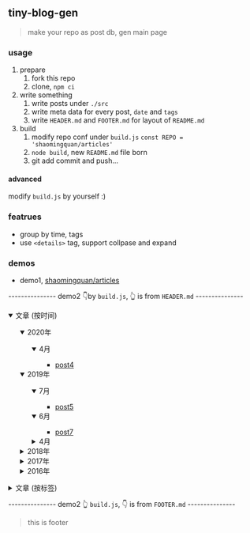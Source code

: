 ## tiny-blog-gen

> make your repo as post db, gen main page

### usage

1. prepare
    1. fork this repo
    2. clone, `npm ci`
2. write something
    1. write posts under `./src`
    2. write meta data for every post, `date` and `tags`
    3. write `HEADER.md` and `FOOTER.md` for layout of `README.md`
3. build
    1. modify repo conf under `build.js` `const REPO = 'shaomingquan/articles'`
    2. `node build`, new `README.md` file born
    3. git add commit and push...

#### advanced

modify `build.js` by yourself :)

### featrues

- group by time, tags
- use `<details>` tag, support collpase and expand

### demos

- demo1, [shaomingquan/articles](https://github.com/shaomingquan/articles/blob/master/README.md#%E6%AC%A2%E8%BF%8E)

--------------- demo2 👇by `build.js`, 👆 is from `HEADER.md` ---------------
<details open>
    <summary>文章 (按时间)</summary>
    <ul>
        <details open>
    <summary>2020年</summary>
    <ul>
        <details open>
    <summary>4月</summary>
    <ul>
        <ul><li><a href="https://github.com/shaomingquan/articles/blob/master/src/post4.md">post4</a><span>&nbsp;</span></li></ul>
    </ul>
</details>
    </ul>
</details><details open>
    <summary>2019年</summary>
    <ul>
        <details open>
    <summary>7月</summary>
    <ul>
        <ul><li><a href="https://github.com/shaomingquan/articles/blob/master/src/post5.md">post5</a><span>&nbsp;</span></li></ul>
    </ul>
</details><details open>
    <summary>6月</summary>
    <ul>
        <ul><li><a href="https://github.com/shaomingquan/articles/blob/master/src/post7.md">post7</a><span>&nbsp;</span></li></ul>
    </ul>
</details><details >
    <summary>4月</summary>
    <ul>
        <ul><li><a href="https://github.com/shaomingquan/articles/blob/master/src/post3.md">post3</a><span>&nbsp;</span></li></ul>
    </ul>
</details>
    </ul>
</details><details >
    <summary>2018年</summary>
    <ul>
        <details >
    <summary>12月</summary>
    <ul>
        <ul><li><a href="https://github.com/shaomingquan/articles/blob/master/src/post6.md">post6</a><span>&nbsp;</span></li></ul>
    </ul>
</details>
    </ul>
</details><details >
    <summary>2017年</summary>
    <ul>
        <details >
    <summary>12月</summary>
    <ul>
        <ul><li><a href="https://github.com/shaomingquan/articles/blob/master/src/post2.md">post2</a><span>&nbsp;</span></li></ul>
    </ul>
</details>
    </ul>
</details><details >
    <summary>2016年</summary>
    <ul>
        <details >
    <summary>8月</summary>
    <ul>
        <ul><li><a href="https://github.com/shaomingquan/articles/blob/master/src/post1.md">post1</a><span>&nbsp;</span></li></ul>
    </ul>
</details><details >
    <summary>7月</summary>
    <ul>
        <ul><li><a href="https://github.com/shaomingquan/articles/blob/master/src/post8.md">post8</a><span>&nbsp;</span></li></ul>
    </ul>
</details>
    </ul>
</details>
    </ul>
</details><details >
    <summary>文章 (按标签)</summary>
    <ul>
        <details >
    <summary>javascript</summary>
    <ul>
        <ul><li><a href="https://github.com/shaomingquan/articles/blob/master/src/post4.md">post4</a><span>&nbsp;[2020-4-15]</span></li><li><a href="https://github.com/shaomingquan/articles/blob/master/src/post3.md">post3</a><span>&nbsp;[2019-4-13]</span></li><li><a href="https://github.com/shaomingquan/articles/blob/master/src/post2.md">post2</a><span>&nbsp;[2017-12-2]</span></li><li><a href="https://github.com/shaomingquan/articles/blob/master/src/post1.md">post1</a><span>&nbsp;[2016-8-20]</span></li></ul>
    </ul>
</details><details >
    <summary>nodejs</summary>
    <ul>
        <ul><li><a href="https://github.com/shaomingquan/articles/blob/master/src/post5.md">post5</a><span>&nbsp;[2019-7-6]</span></li><li><a href="https://github.com/shaomingquan/articles/blob/master/src/post7.md">post7</a><span>&nbsp;[2019-6-10]</span></li><li><a href="https://github.com/shaomingquan/articles/blob/master/src/post6.md">post6</a><span>&nbsp;[2018-12-9]</span></li><li><a href="https://github.com/shaomingquan/articles/blob/master/src/post8.md">post8</a><span>&nbsp;[2016-7-18]</span></li></ul>
    </ul>
</details>
    </ul>
</details>

--------------- demo2 👆 `build.js`, 👇 is from `FOOTER.md` ---------------

> this is footer